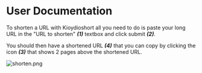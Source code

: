 # User Documentation

To shorten a URL with Kioydioshort all you need to do is paste your long URL in the "URL to shorten" **_(1)_** textbox and click submit **_(2)_**.

You should then have a shortened URL **_(4)_** that you can copy by clicking the icon **_(3)_** that shows 2 pages above the shortened URL.

![shorten.png](shorten.png)